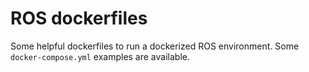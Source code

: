 # ROS dockerfiles

Some helpful dockerfiles to run a dockerized ROS environment. Some `docker-compose.yml` examples are available.
